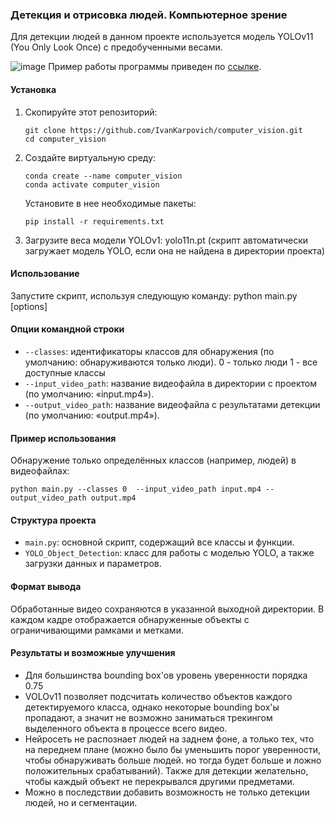 ### Детекция и отрисовка людей. Компьютерное зрение
Для детекции людей в данном проекте используется модель YOLOv11 (You Only Look Once) с предобученными весами.

![image](https://github.com/user-attachments/assets/9960275b-b614-42b9-b39c-c4c161fcb355)
Пример работы программы приведен по [ссылке](https://drive.google.com/file/d/1AWflnUYHO7mMkHd_Fxm09OE2ckBr74zH/view?usp=sharing).

#### Установка
1. Скопируйте этот репозиторий:
   ```
   git clone https://github.com/IvanKarpovich/computer_vision.git
   cd computer_vision
   ```
2. Создайте виртуальную среду:
   ```
   conda create --name computer_vision
   conda activate computer_vision
   ```
   Установите в нее необходимые пакеты:
   ```
   pip install -r requirements.txt
   ```
4. Загрузите веса модели YOLOv1: yolo11n.pt
   (скрипт автоматически загружает модель YOLO, если она не найдена в директории проекта)

#### Использование
Запустите скрипт, используя следующую команду:
python main.py [options]

#### Опции командной строки
* `--classes`: идентификаторы классов для обнаружения (по умолчанию: обнаруживаются только люди).
  0 - только люди
  1 - все доступные классы
* `--input_video_path`: название видеофайла в директории с проектом (по умолчанию: «input.mp4»).
* `--output_video_path`: название видеофайла с результатами детекции (по умолчанию: «output.mp4»).

#### Пример использования
   Обнаружение только определённых классов (например, людей) в видеофайлах:
   ```
   python main.py --classes 0  --input_video_path input.mp4 --output_video_path output.mp4
   ```

#### Структура проекта
* `main.py`: основной скрипт, содержащий все классы и функции.
* `YOLO_Object_Detection`: класс для работы с моделью YOLO, а также загрузки данных и параметров.

#### Формат вывода
Обработанные видео сохраняются в указанной выходной директории. 
В каждом кадре отображается обнаруженные объекты с ограничивающими рамками и метками.

#### Результаты и возможные улучшения
* Для большинства bounding box'ов уровень уверенности порядка 0.75
* VOLOv11 позволяет подсчитать количество объектов каждого детектируемого класса, однако некоторые bounding box'ы пропадают, а значит не возможно заниматься трекингом выделенного объекта в процессе всего видео.
* Нейросеть не распознает людей на заднем фоне, а только тех, что на переднем плане (можно было бы уменьшить порог уверенности, чтобы обнаруживать больше людей. но тогда будет больше и ложно положительных срабатываний). Также для детекции желательно, чтобы каждый объект не перекрывался другими предметами.
* Можно в последствии добавить возможность не только детекции людей, но и сегментации.
